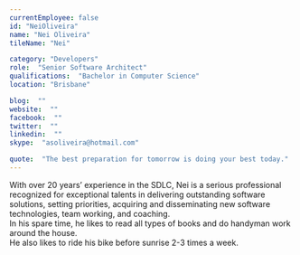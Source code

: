 ```yaml
---
currentEmployee: false
id: "NeiOliveira"
name: "Nei Oliveira"
tileName: "Nei"

category: "Developers"
role:  "Senior Software Architect"
qualifications:  "Bachelor in Computer Science"
location: "Brisbane"

blog:  ""
website:  ""
facebook:  ""
twitter:  ""
linkedin:  ""
skype:  "asoliveira@hotmail.com"

quote:  "The best preparation for tomorrow is doing your best today."
---
```


With over 20 years’ experience in the SDLC, Nei is a serious professional recognized for exceptional talents in delivering outstanding software solutions, setting priorities, acquiring and disseminating new software technologies, team working, and coaching.  
In his spare time, he likes to read all types of books and do handyman work around the house.  
He also likes to ride his bike before sunrise 2-3 times a week.  